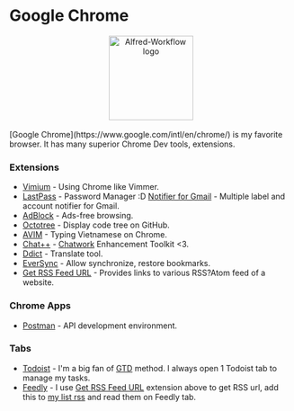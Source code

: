 # Google Chrome

<div align="center">
  <img src="https://www.google.com/intl/vi_vn/chrome/static/images/chrome-logo.svg" alt="Alfred-Workflow logo" height="150">
</div>

<br>
[Google Chrome](https://www.google.com/intl/en/chrome/) is my favorite browser. It has many superior Chrome Dev tools, extensions.

### Extensions
* [Vimium](https://chrome.google.com/webstore/detail/vimium/dbepggeogbaibhgnhhndojpepiihcmeb) - Using Chrome like Vimmer.
* [LastPass](https://chrome.google.com/webstore/detail/lastpass-free-password-ma/hdokiejnpimakedhajhdlcegeplioahd?hl=vi) - Password Manager :D
 [Notifier for Gmail](https://chrome.google.com/webstore/detail/notifier-for-gmail/dcjichoefijpinlfnjghokpkojhlhkgl) - Multiple label and account notifier for Gmail.
* [AdBlock](https://chrome.google.com/webstore/detail/adblock/gighmmpiobklfepjocnamgkkbiglidom?hl=vi) - Ads-free browsing.
* [Octotree](https://chrome.google.com/webstore/detail/octotree/bkhaagjahfmjljalopjnoealnfndnagc?hl=vi) - Display code tree on GitHub.
 * [AVIM](https://chrome.google.com/webstore/detail/avim-vietnamese-input-met/opgbbffpdglhkpglnlkiclakjlpiedoh?hl=vi) - Typing Vietnamese on Chrome.
 * [Chat++](https://chrome.google.com/webstore/detail/chat%20%20-for-chatwork/amhfnpimdfcdcpnchjionbddjjbmofnl) - [Chatwork](http://chatwork.com) Enhancement Toolkit <3.
 * [Ddict](https://chrome.google.com/webstore/detail/ddict-translate-translato/bpggmmljdiliancllaapiggllnkbjocb?hl=vi) - Translate tool.
 * [EverSync](https://chrome.google.com/webstore/detail/eversync-sync-bookmarks-b/iohcojnlgnfbmjfjfkbhahhmppcggdog?hl=vi) - Allow synchronize, restore bookmarks.
 * [Get RSS Feed URL](https://chrome.google.com/webstore/detail/get-rss-feed-url/kfghpdldaipanmkhfpdcjglncmilendn) - Provides links to various RSS?Atom feed of a website.

### Chrome Apps
* [Postman](https://www.getpostman.com/) - API development environment.

### Tabs
* [Todoist](https://todoist.com/app) - I'm a big fan of [GTD](https://gettingthingsdone.com/five-steps/) method. I always open 1 Todoist tab to manage my tasks.
* [Feedly](http://feedly.com) - I use  [Get RSS Feed URL](https://chrome.google.com/webstore/detail/get-rss-feed-url/kfghpdldaipanmkhfpdcjglncmilendn) extension above to get RSS url, add this to [my list rss](https://github.com/ttuan/my-mac-os/tree/master/Reeder) and read them on Feedly tab.
